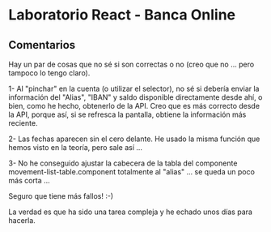 # Laboratorio React - Banca Online

## Comentarios

Hay un par de cosas que no sé si son correctas o no (creo que no ... pero tampoco lo tengo claro).

1- Al "pinchar" en la cuenta (o utilizar el selector), no sé si debería enviar la información del "Alias", "IBAN" y saldo disponible directamente desde ahí, o bien, como he hecho, obtenerlo de la API.
Creo que es más correcto desde la API, porque así, si se refresca la pantalla, obtiene la información más reciente.

2- Las fechas aparecen sin el cero delante. He usado la misma función que hemos visto en la teoría, pero sale así ... 

3- No he conseguido ajustar la cabecera de la tabla del componente movement-list-table.component totalmente al "alias" ... se queda un poco más corta ...

Seguro que tiene más fallos!  :-)

La verdad es que ha sido una tarea compleja y he echado unos días para hacerla.


